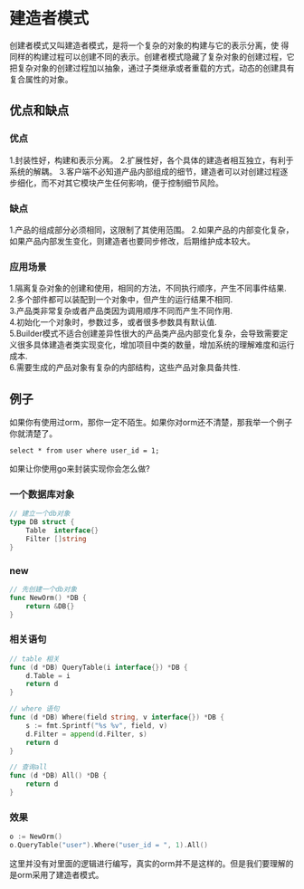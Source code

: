 # 建造者模式

创建者模式又叫建造者模式，是将一个复杂的对象的构建与它的表示分离，使
得同样的构建过程可以创建不同的表示。创建者模式隐藏了复杂对象的创建过程，它把复杂对象的创建过程加以抽象，通过子类继承或者重载的方式，动态的创建具有复合属性的对象。

## 优点和缺点

### 优点

1.封装性好，构建和表示分离。
2.扩展性好，各个具体的建造者相互独立，有利于系统的解耦。
3.客户端不必知道产品内部组成的细节，建造者可以对创建过程逐步细化，而不对其它模块产生任何影响，便于控制细节风险。

### 缺点

1.产品的组成部分必须相同，这限制了其使用范围。
2.如果产品的内部变化复杂，如果产品内部发生变化，则建造者也要同步修改，后期维护成本较大。

### 应用场景

1.隔离复杂对象的创建和使用，相同的方法，不同执行顺序，产生不同事件结果.  
2.多个部件都可以装配到一个对象中，但产生的运行结果不相同.  
3.产品类非常复杂或者产品类因为调用顺序不同而产生不同作用.  
4.初始化一个对象时，参数过多，或者很多参数具有默认值.  
5.Builder模式不适合创建差异性很大的产品类产品内部变化复杂，会导致需要定义很多具体建造者类实现变化，增加项目中类的数量，增加系统的理解难度和运行成本.  
6.需要生成的产品对象有复杂的内部结构，这些产品对象具备共性.

## 例子

如果你有使用过orm，那你一定不陌生。如果你对orm还不清楚，那我举一个例子你就清楚了。  

```
select * from user where user_id = 1;
```  

如果让你使用go来封装实现你会怎么做?  

### 一个数据库对象  

```go
// 建立一个db对象
type DB struct {
	Table  interface{}
	Filter []string
}
```  

### new  

```go 
// 先创建一个db对象
func NewOrm() *DB {
	return &DB{}
}
```  

### 相关语句

```go
// table 相关
func (d *DB) QueryTable(i interface{}) *DB {
	d.Table = i
	return d
}

// where 语句
func (d *DB) Where(field string, v interface{}) *DB {
	s := fmt.Sprintf("%s %v", field, v)
	d.Filter = append(d.Filter, s)
	return d
}

// 查询all
func (d *DB) All() *DB {
	return d
}

```   

### 效果

```go
o := NewOrm()
o.QueryTable("user").Where("user_id = ", 1).All()
```

这里并没有对里面的逻辑进行编写，真实的orm并不是这样的。但是我们要理解的是orm采用了建造者模式。